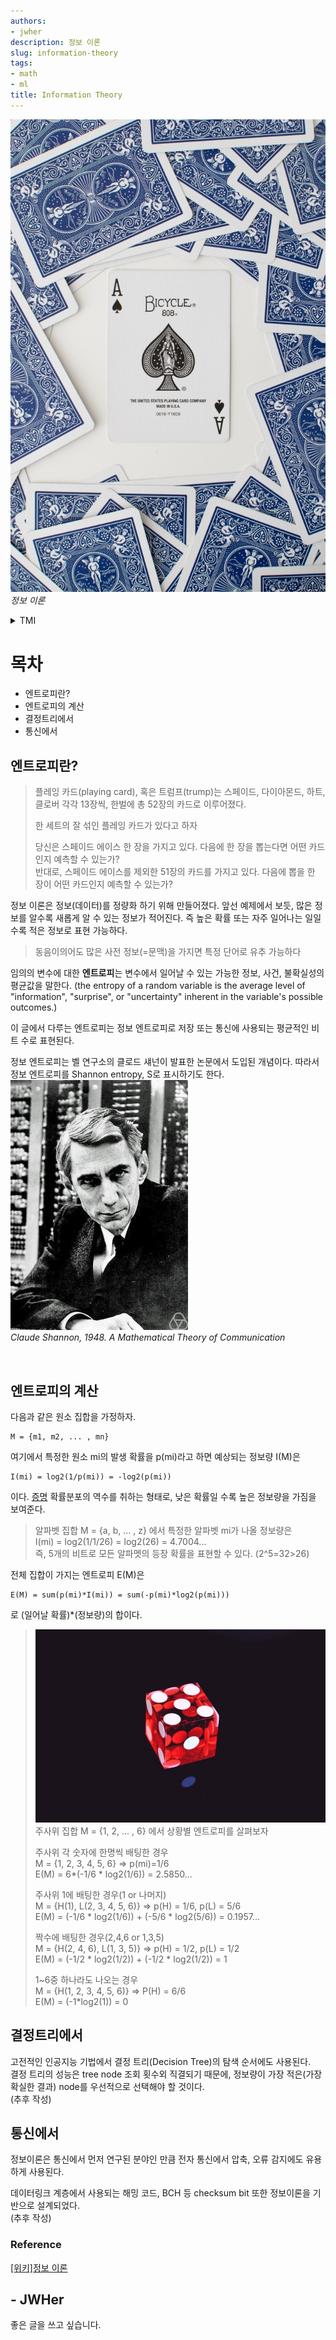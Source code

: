 ```yaml
---
authors:
- jwher
description: 정보 이론
slug: information-theory
tags:
- math
- ml
title: Information Theory
---
```


<!--truncate-->

<!-- image repository: https://raw.githubusercontent.com/JWHer/jwher.github.io/master/_posts/images/ -->
![Alt](https://raw.githubusercontent.com/JWHer/jwher.github.io/master/_posts/images/card.jpg "card")  
*정보 이론*  

<details>
<summary> TMI </summary>
<div markdown="1">

이 글은 이전에 작성한 제 포스트를 재구성했습니다.(~~가장 인기있던 포스트~~)  
네이버에 정보이론을 검색해보니 EBS에서 쉽게 설명한 자료가 있네요.  
[[중2 확률의 계산]정보이론의 아버지, 클로드 섀넌](https://blog.naver.com/ebsmath1/222051905808)
</div>
</details>

# 목차
* 엔트로피란?
* 엔트로피의 계산
* 결정트리에서
* 통신에서

## 엔트로피란?  

> 플레잉 카드(playing card), 혹은 트럼프(trump)는 스페이드, 다이아몬드, 하트, 클로버 각각 13장씩,
> 한벌에 총 52장의 카드로 이루어졌다.  
> 
> 한 세트의 잘 섞인 플레잉 카드가 있다고 하자  
> 
> 당신은 스페이드 에이스 한 장을 가지고 있다. 다음에 한 장을 뽑는다면 어떤 카드인지 예측할 수 있는가?  
> 반대로, 스페이드 에이스를 제외한 51장의 카드를 가지고 있다. 다음에 뽑을 한 장이 어떤 카드인지 예측할 수 있는가?

정보 이론은 정보(데이터)를 정량화 하기 위해 만들어졌다.
앞선 예제에서 보듯, 많은 정보를 알수록 새롭게 알 수 있는 정보가 적어진다.
즉 높은 확률 또는 자주 일어나는 일일수록 적은 정보로 표현 가능하다.
> 동음이의어도 많은 사전 정보(=문맥)을 가지면 특정 단어로 유추 가능하다  

임의의 변수에 대한 **엔트로피**는 변수에서 일어날 수 있는 가능한 정보, 사건, 불확실성의 평균값을 말한다.
(the entropy of a random variable is the average level of "information", "surprise", or "uncertainty" inherent in the variable's possible outcomes.)  

이 글에서 다루는 엔트로피는 정보 엔트로피로 저장 또는 통신에 사용되는 평균적인 비트 수로 표현된다.

<!-- 열역학을 배웠거나, 우주에 관심이 많은 사람은 흔히 엔트로피가 증가한다 -->

정보 엔트로피는 벨 연구소의 클로드 섀넌이 발표한 논문에서 도입된 개념이다.
따라서 정보 엔트로피를 Shannon entropy, S로 표시하기도 한다.  
![Alt](https://raw.githubusercontent.com/JWHer/jwher.github.io/master/_posts/images/information-theory-claudeshannon.jpg "claudeshannon")  
*Claude Shannon, 1948. A Mathematical Theory of Communication*

<br/>

## 엔트로피의 계산

다음과 같은 원소 집합을 가정하자.

    M = {m1, m2, ... , mn}

여기에서 특정한 원소 mi의 발생 확률을 p(mi)라고 하면 예상되는 정보량 I(M)은

    I(mi) = log2(1/p(mi)) = -log2(p(mi))

이다. [증명](https://en.wikipedia.org/wiki/Entropy_(information_theory)#Characterization)  
확률분포의 역수를 취하는 형태로, 낮은 확률일 수록 높은 정보량을 가짐을 보여준다.  

> 알파벳 집합 M = {a, b, ... , z} 에서 특정한 알파벳 mi가 나올 정보량은  
> I(mi) = log2(1/1/26) = log2(26) = 4.7004...  
> 즉, 5개의 비트로 모든 알파멧의 등장 확률을 표현할 수 있다. (2^5=32>26)

전체 집합이 가지는 엔트로피 E(M)은

    E(M) = sum(p(mi)*I(mi)) = sum(-p(mi)*log2(p(mi)))

로 (일어날 확률)*(정보량)의 합이다.

>![Alt](https://raw.githubusercontent.com/JWHer/jwher.github.io/master/_posts/images/dice.jpg "dice")  
> 주사위 집합 M = {1, 2, ... , 6} 에서 상황별 엔트로피를 살펴보자  
> 
> 주사위 각 숫자에 한명씩 배팅한 경우  
>   M = {1, 2, 3, 4, 5, 6} => p(mi)=1/6  
>   E(M) = 6*(-1/6 * log2(1/6)) = 2.5850...
> 
> 주사위 1에 배팅한 경우(1 or 나머지)  
>   M = {H(1), L(2, 3, 4, 5, 6)} => p(H) = 1/6, p(L) = 5/6  
>   E(M) = (-1/6 * log2(1/6)) + (-5/6 * log2(5/6)) = 0.1957...
> 
> 짝수에 배팅한 경우(2,4,6 or 1,3,5)  
>   M = {H(2, 4, 6), L(1, 3, 5)} => p(H) = 1/2, p(L) = 1/2  
>   E(M) = (-1/2 * log2(1/2)) + (-1/2 * log2(1/2)) = 1
> 
> 1~6중 하나라도 나오는 경우  
>   M = {H(1, 2, 3, 4, 5, 6)} => P(H) = 6/6  
>   E(M) = (-1*log2(1)) = 0

## 결정트리에서

고전적인 인공지능 기법에서 결정 트리(Decision Tree)의 탐색 순서에도 사용된다.  
결정 트리의 성능은 tree node 조회 횟수외 직결되기 때문에,
정보량이 가장 적은(가장 확실한 결과) node를 우선적으로 선택해야 할 것이다.  
(추후 작성)

## 통신에서

정보이론은 통신에서 먼저 연구된 분야인 만큼 전자 통신에서 압축, 오류 감지에도 유용하게 사용된다.    

데이터링크 계층에서 사용되는 해밍 코드, BCH 등 checksum bit 또한 정보이론을 기반으로 설계되었다.  
(추후 작성)

<!-- 
해밍 BCH 리드뮬러  
화성탐사선 매리너 9호(mariner9) 리드 뮬러 부호  
공개키 암호화  
https://horizon.kias.re.kr/7937/ 
-->

### Reference  
[[위키]정보 이론](https://ko.wikipedia.org/wiki/%EC%A0%95%EB%B3%B4_%EC%9D%B4%EB%A1%A0)


## - JWHer  
좋은 글을 쓰고 싶습니다.

<!-- update log -->
<!--
본문에 추가할 내용을 적는다.
-->
